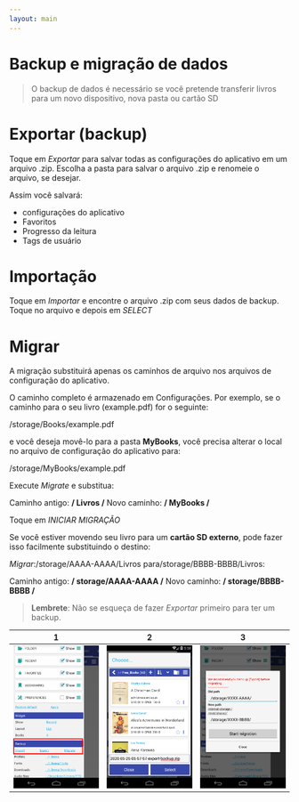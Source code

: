 ```yaml
---
layout: main
---
```


# Backup e migração de dados

> O backup de dados é necessário se você pretende transferir livros para um novo dispositivo, nova pasta ou cartão SD

# Exportar (backup)

Toque em _Exportar_ para salvar todas as configurações do aplicativo em um arquivo .zip. Escolha a pasta para salvar o arquivo .zip e renomeie o arquivo, se desejar.

Assim você salvará:

* configurações do aplicativo
* Favoritos
* Progresso da leitura
* Tags de usuário
 
# Importação

Toque em _Importar_ e encontre o arquivo .zip com seus dados de backup. Toque no arquivo e depois em _SELECT_

# Migrar

A migração substituirá apenas os caminhos de arquivo nos arquivos de configuração do aplicativo.

O caminho completo é armazenado em Configurações. Por exemplo, se o caminho para o seu livro (example.pdf) for o seguinte:

/storage/Books/example.pdf

e você deseja movê-lo para a pasta **MyBooks**, você precisa alterar o local no arquivo de configuração do aplicativo para:

/storage/MyBooks/example.pdf

Execute _Migrate_ e substitua:

Caminho antigo: **/ Livros /**
Novo caminho: **/ MyBooks /**

Toque em _INICIAR MIGRAÇÃO_

Se você estiver movendo seu livro para um **cartão SD externo**, pode fazer isso facilmente substituindo o destino:

_Migrar_:/storage/AAAA-AAAA/Livros para/storage/BBBB-BBBB/Livros:

Caminho antigo: **/ storage/AAAA-AAAA /**
Novo caminho: **/ storage/BBBB-BBBB /**

> **Lembrete**: Não se esqueça de fazer _Exportar_ primeiro para ter um backup.

|1|2|3|
|-|-|-|
|![](1.png)|![](2.png)|![](3.png)|
